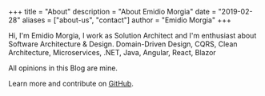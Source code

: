+++
title = "About"
description = "About Emidio Morgia"
date = "2019-02-28"
aliases = ["about-us", "contact"]
author = "Emidio Morgia"
+++

Hi, I'm Emidio Morgia, I work as Solution Architect and I'm enthusiast about Software Architecture & Design. Domain-Driven Design, CQRS, Clean Architecture, Microservices, .NET, Java, Angular, React, Blazor

All opinions in this Blog are mine.

Learn more and contribute on [GitHub](https://github.com/emidiomorgia).
